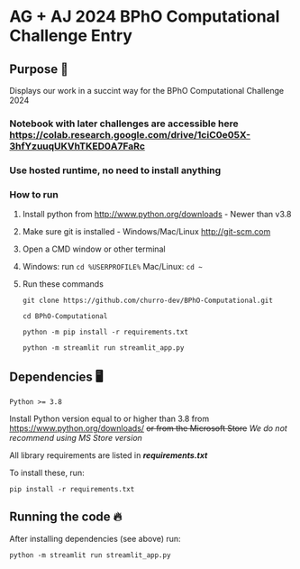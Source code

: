 # AG + AJ 2024 BPhO Computational Challenge Entry

## Purpose 🥇

Displays our work in a succint way for the BPhO Computational Challenge 2024


### Notebook with later challenges are accessible here https://colab.research.google.com/drive/1ciC0e05X-3hfYzuuqUKVhTKED0A7FaRc
### Use hosted runtime, no need to install anything

### How to run
1. Install python from http://www.python.org/downloads - Newer than v3.8
2. Make sure git is installed - Windows/Mac/Linux http://git-scm.com
3. Open a CMD window or other terminal
4. Windows: run ```cd %USERPROFILE%``` Mac/Linux: ```cd ~```
5. Run these commands
   
    ```git clone https://github.com/churro-dev/BPhO-Computational.git```

    ```cd BPhO-Computational```

    ```python -m pip install -r requirements.txt```

    ```python -m streamlit run streamlit_app.py```




## Dependencies 🖥️

`Python >= 3.8`

Install Python version equal to or higher than 3.8 from https://www.python.org/downloads/ ~~or from the Microsoft Store~~ _We do not recommend using MS Store version_

All library requirements are listed in ***requirements.txt***

To install these, run:

`pip install -r requirements.txt`

## Running the code 🔥

After installing dependencies (see above) run:

`python -m streamlit run streamlit_app.py`
